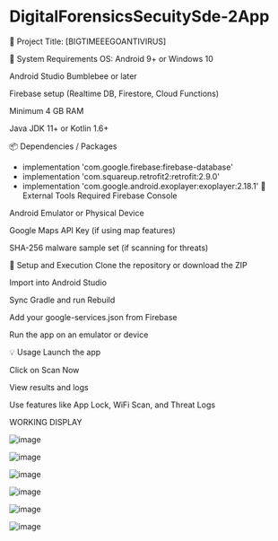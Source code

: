 # DigitalForensicsSecuitySde-2App

📌 Project Title: [BIGTIMEEEGOANTIVIRUS]


🔧 System Requirements
OS: Android 9+ or Windows 10

Android Studio Bumblebee or later

Firebase setup (Realtime DB, Firestore, Cloud Functions)

Minimum 4 GB RAM

Java JDK 11+ or Kotlin 1.6+

📦 Dependencies / Packages


- implementation 'com.google.firebase:firebase-database'
- implementation 'com.squareup.retrofit2:retrofit:2.9.0'
- implementation 'com.google.android.exoplayer:exoplayer:2.18.1'
🧩 External Tools Required
Firebase Console

Android Emulator or Physical Device

Google Maps API Key (if using map features)

SHA-256 malware sample set (if scanning for threats)

🚀 Setup and Execution
Clone the repository or download the ZIP

Import into Android Studio

Sync Gradle and run Rebuild

Add your google-services.json from Firebase

Run the app on an emulator or device

💡 Usage
Launch the app

Click on Scan Now

View results and logs

Use features like App Lock, WiFi Scan, and Threat Logs

WORKING DISPLAY

![image](https://github.com/user-attachments/assets/e895527c-f720-4538-ad53-32dab3488fba)

![image](https://github.com/user-attachments/assets/3484a18c-c434-46f5-9a43-83bd7a57bc4e)

![image](https://github.com/user-attachments/assets/fdc22675-c8bd-44fa-a892-21abceba4bc8)

![image](https://github.com/user-attachments/assets/41267237-e0c1-406f-8534-ba522c81f438)

![image](https://github.com/user-attachments/assets/325e4ea9-98c6-4540-95e5-75aef9f68bfa)

![image](https://github.com/user-attachments/assets/fbd6fd5d-54be-45fe-9e1f-5975f95eeda2)





